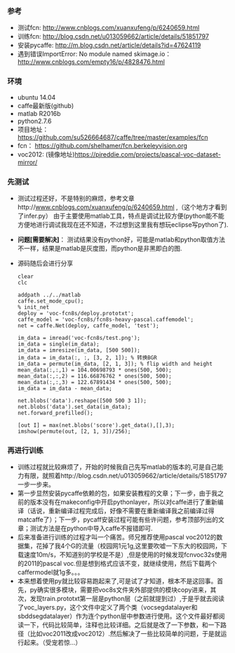 ### 参考
* 测试fcn: http://www.cnblogs.com/xuanxufeng/p/6240659.html
* 训练fcn: http://blog.csdn.net/u013059662/article/details/51851797
* 安装pycaffe: http://m.blog.csdn.net/article/details?id=47624119
* 遇到错误ImportError: No module named skimage.io： http://www.cnblogs.com/empty16/p/4828476.html

### 环境
* ubuntu 14.04
* caffe最新版(github)
* matlab R2016b
* python2.7.6
* 项目地址： https://github.com/su526664687/caffe/tree/master/examples/fcn
* fcn： https://github.com/shelhamer/fcn.berkeleyvision.org
* voc2012: (镜像地址)https://pjreddie.com/projects/pascal-voc-dataset-mirror/

### 先测试
* 测试过程还好，不是特别的麻烦，参考文章http://www.cnblogs.com/xuanxufeng/p/6240659.html ,（这个地方才看到了infer.py） 由于主要使用matlab工具，特点是调试比较方便(python能不能方便地进行调试我现在还不知道，不过想到这里我有想玩eclipse写python了).
* <b>问题[需要解决]</b>： 测试结果没有python好，可能是matlab和python取值方法不一样，结果是matlab是灰度图，而python是非黑即白的图.
* 源码随后会进行分享
  
  ```
  clear
  clc

  addpath ../../matlab
  caffe.set_mode_cpu();
  % init_net
  deploy = 'voc-fcn8s/deploy.prototxt';
  caffe_model = 'voc-fcn8s/fcn8s-heavy-pascal.caffemodel';
  net = caffe.Net(deploy, caffe_model, 'test');

  im_data = imread('voc-fcn8s/test.png');
  im_data = single(im_data); 
  im_data = imresize(im_data, [500 500]);
  im_data = im_data(:, :, [3, 2, 1]); % 转换BGR
  im_data = permute(im_data, [2, 1, 3]); % flip width and height
  mean_data(:,:,1) = 104.00698793 * ones(500, 500); 
  mean_data(:,:,2) = 116.66876762 * ones(500, 500);
  mean_data(:,:,3) = 122.67891434 * ones(500, 500);
  im_data = im_data - mean_data;

  net.blobs('data').reshape([500 500 3 1]);
  net.blobs('data').set_data(im_data);
  net.forward_prefilled();

  [out I] = max(net.blobs('score').get_data(),[],3);
  imshow(permute(out, [2, 1, 3])/256);
  ```

### 再进行训练
* 训练过程就比较麻烦了，开始的时候我自己先写matlab的版本的,可是自己能力有限，就照着http://blog.csdn.net/u013059662/article/details/51851797 一步一步来。
* 第一步显然安装pycaffe依赖的包，如果安装教程的文章；下一步，由于我之前的版本没有在makeconfig中开启pythonlayer，所以对caffe进行了重新编译（话说，重新编译过程完成后，好像不需要在重新编译我之前编译过得matcaffe了）；下一步，pycaff安装过程可能有些许问题，参考顶部列出的文章；测试方法是在python中导入caffe不报错即可.
* 后来准备进行训练的过程才叫一个痛苦。师兄推荐使用pascal voc2012的数据集，花掉了我4个G的流量（校园网1元1g,这里要吹嘘一下东大的校园网，下载速度10m/s，不知道别的学校是不是）,但是使用的时候发现fcnvoc32s使用的2011的pascal voc.但是想到格式应该不变，就继续使用，然后下载两个caffermodel就1g多。。。
* 本来想着使用py就比较容易跑起来了,可是试了才知道，根本不是这回事。首先，py确实很多模块，需要把voc8s文件夹外部提供的模块copy进来，其次，发现train.prototxt第一层是python层（之前就提到过）,于是乎就去阅读了voc_layers.py，这个文件中定义了两个类（vocsegdatalayer和sbddsegdatalayer）作为连个python层中参数进行使用。这个文件最好都阅读一下，代码比较简单，注释也比较详细。之后就是改了一下参数，和一下路径（比如voc2011改成voc2012）.然后解决了一些比较简单的问题，于是就运行起来。（受宠若惊...）
